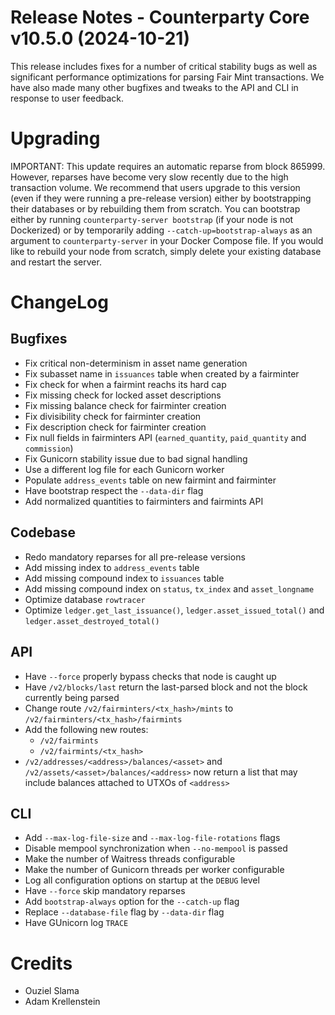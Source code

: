 # Release Notes - Counterparty Core v10.5.0 (2024-10-21)

This release includes fixes for a number of critical stability bugs as well as significant performance optimizations for parsing Fair Mint transactions. We have also made many other bugfixes and tweaks to the API and CLI in response to user feedback.

# Upgrading

IMPORTANT: This update requires an automatic reparse from block 865999. However, reparses have become very slow recently due to the high transaction volume. We recommend that users upgrade to this version (even if they were running a pre-release version) either by bootstrapping their databases or by rebuilding them from scratch. You can bootstrap either by running `counterparty-server bootstrap` (if your node is not Dockerized) or by temporarily adding `--catch-up=bootstrap-always` as an argument to `counterparty-server` in your Docker Compose file. If you would like to rebuild your node from scratch, simply delete your existing database and restart the server.


# ChangeLog

## Bugfixes

- Fix critical non-determinism in asset name generation
- Fix subasset name in `issuances` table when created by a fairminter
- Fix check for when a fairmint reachs its hard cap
- Fix missing check for locked asset descriptions
- Fix missing balance check for fairminter creation
- Fix divisibility check for fairminter creation
- Fix description check for fairminter creation
- Fix null fields in fairminters API (`earned_quantity`, `paid_quantity` and `commission`)
- Fix Gunicorn stability issue due to bad signal handling 
- Use a different log file for each Gunicorn worker
- Populate `address_events` table on new fairmint and fairminter
- Have bootstrap respect the `--data-dir` flag
- Add normalized quantities to fairminters and fairmints API

## Codebase

- Redo mandatory reparses for all pre-release versions
- Add missing index to `address_events` table
- Add missing compound index to `issuances` table
- Add missing compound index on `status`, `tx_index` and `asset_longname`
- Optimize database `rowtracer`
- Optimize `ledger.get_last_issuance()`, `ledger.asset_issued_total()` and `ledger.asset_destroyed_total()`

## API

- Have `--force` properly bypass checks that node is caught up
- Have `/v2/blocks/last` return the last-parsed block and not the block currently being parsed
- Change route `/v2/fairminters/<tx_hash>/mints` to `/v2/fairminters/<tx_hash>/fairmints`
- Add the following new routes:
    - `/v2/fairmints`
    - `/v2/fairmints/<tx_hash>`
- `/v2/addresses/<address>/balances/<asset>` and `/v2/assets/<asset>/balances/<address>` now return a list that may include balances attached to UTXOs of `<address>`

## CLI

- Add `--max-log-file-size` and `--max-log-file-rotations` flags
- Disable mempool synchronization when `--no-mempool` is passed
- Make the number of Waitress threads configurable
- Make the number of Gunicorn threads per worker configurable
- Log all configuration options on startup at the `DEBUG` level
- Have `--force` skip mandatory reparses
- Add `bootstrap-always` option for the `--catch-up` flag
- Replace `--database-file` flag by `--data-dir` flag
- Have GUnicorn log `TRACE`


# Credits

* Ouziel Slama
* Adam Krellenstein
